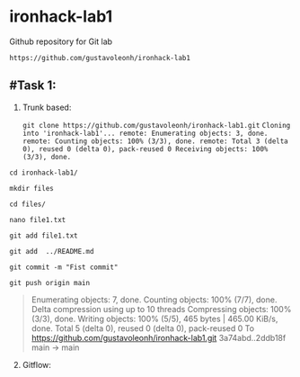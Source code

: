 # ironhack-lab1
Github repository for Git lab

`https://github.com/gustavoleonh/ironhack-lab1`

## #Task 1:

1. Trunk based:

	`git clone https://github.com/gustavoleonh/ironhack-lab1.git`
	 `Cloning into 'ironhack-lab1'...
remote: Enumerating objects: 3, done.
remote: Counting objects: 100% (3/3), done.
remote: Total 3 (delta 0), reused 0 (delta 0), pack-reused 0
Receiving objects: 100% (3/3), done.`

`cd ironhack-lab1/`

`mkdir files`

`cd files/`

`nano file1.txt`

`git add file1.txt`

`git add  ../README.md`

`git commit -m "Fist commit"`

`git push origin main`

> Enumerating objects: 7, done.
Counting objects: 100% (7/7), done.
Delta compression using up to 10 threads
Compressing objects: 100% (3/3), done.
Writing objects: 100% (5/5), 465 bytes | 465.00 KiB/s, done.
Total 5 (delta 0), reused 0 (delta 0), pack-reused 0
To https://github.com/gustavoleonh/ironhack-lab1.git
   3a74abd..2ddb18f  main -> main
	 
2. Gitflow:
	 